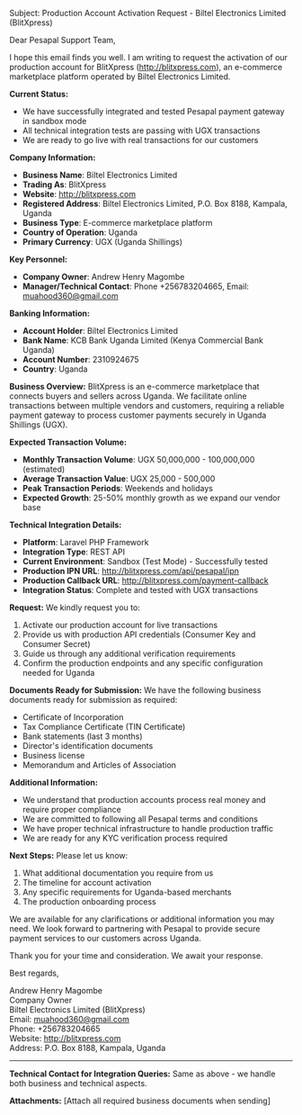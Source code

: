 Subject: Production Account Activation Request - Biltel Electronics Limited (BlitXpress)

Dear Pesapal Support Team,

I hope this email finds you well. I am writing to request the activation of our production account for BlitXpress (http://blitxpress.com), an e-commerce marketplace platform operated by Biltel Electronics Limited.

**Current Status:**
- We have successfully integrated and tested Pesapal payment gateway in sandbox mode
- All technical integration tests are passing with UGX transactions
- We are ready to go live with real transactions for our customers

**Company Information:**
- **Business Name**: Biltel Electronics Limited
- **Trading As**: BlitXpress
- **Website**: http://blitxpress.com
- **Registered Address**: Biltel Electronics Limited, P.O. Box 8188, Kampala, Uganda
- **Business Type**: E-commerce marketplace platform
- **Country of Operation**: Uganda
- **Primary Currency**: UGX (Uganda Shillings)

**Key Personnel:**
- **Company Owner**: Andrew Henry Magombe
- **Manager/Technical Contact**: Phone +256783204665, Email: muahood360@gmail.com

**Banking Information:**
- **Account Holder**: Biltel Electronics Limited
- **Bank Name**: KCB Bank Uganda Limited (Kenya Commercial Bank Uganda)
- **Account Number**: 2310924675
- **Country**: Uganda

**Business Overview:**
BlitXpress is an e-commerce marketplace that connects buyers and sellers across Uganda. We facilitate online transactions between multiple vendors and customers, requiring a reliable payment gateway to process customer payments securely in Uganda Shillings (UGX).

**Expected Transaction Volume:**
- **Monthly Transaction Volume**: UGX 50,000,000 - 100,000,000 (estimated)
- **Average Transaction Value**: UGX 25,000 - 500,000
- **Peak Transaction Periods**: Weekends and holidays
- **Expected Growth**: 25-50% monthly growth as we expand our vendor base

**Technical Integration Details:**
- **Platform**: Laravel PHP Framework
- **Integration Type**: REST API
- **Current Environment**: Sandbox (Test Mode) - Successfully tested
- **Production IPN URL**: http://blitxpress.com/api/pesapal/ipn
- **Production Callback URL**: http://blitxpress.com/payment-callback
- **Integration Status**: Complete and tested with UGX transactions

**Request:**
We kindly request you to:
1. Activate our production account for live transactions
2. Provide us with production API credentials (Consumer Key and Consumer Secret)
3. Guide us through any additional verification requirements
4. Confirm the production endpoints and any specific configuration needed for Uganda

**Documents Ready for Submission:**
We have the following business documents ready for submission as required:
- Certificate of Incorporation
- Tax Compliance Certificate (TIN Certificate)
- Bank statements (last 3 months)
- Director's identification documents
- Business license
- Memorandum and Articles of Association

**Additional Information:**
- We understand that production accounts process real money and require proper compliance
- We are committed to following all Pesapal terms and conditions
- We have proper technical infrastructure to handle production traffic
- We are ready for any KYC verification process required

**Next Steps:**
Please let us know:
1. What additional documentation you require from us
2. The timeline for account activation
3. Any specific requirements for Uganda-based merchants
4. The production onboarding process

We are available for any clarifications or additional information you may need. We look forward to partnering with Pesapal to provide secure payment services to our customers across Uganda.

Thank you for your time and consideration. We await your response.

Best regards,

Andrew Henry Magombe  
Company Owner  
Biltel Electronics Limited (BlitXpress)  
Email: muahood360@gmail.com  
Phone: +256783204665  
Website: http://blitxpress.com  
Address: P.O. Box 8188, Kampala, Uganda

---

**Technical Contact for Integration Queries:**
Same as above - we handle both business and technical aspects.

**Attachments:** [Attach all required business documents when sending]

